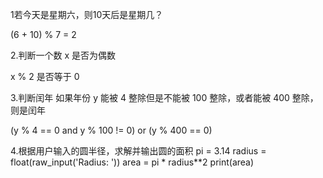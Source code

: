 1若今天是星期六，则10天后是星期几？
 
 (6 + 10) % 7 = 2
 
 
 2.判断一个数 x 是否为偶数
 
 x % 2 是否等于 0

 3.判断闰年
 如果年份 y 能被 4 整除但是不能被 100 整除，或者能被 400 整除，则是闰年

 (y % 4 == 0 and y % 100 != 0) or (y % 400 == 0)

4.根据用户输入的圆半径，求解并输出圆的面积
pi = 3.14
radius = float(raw_input('Radius: '))
area = pi * radius**2
print(area)
